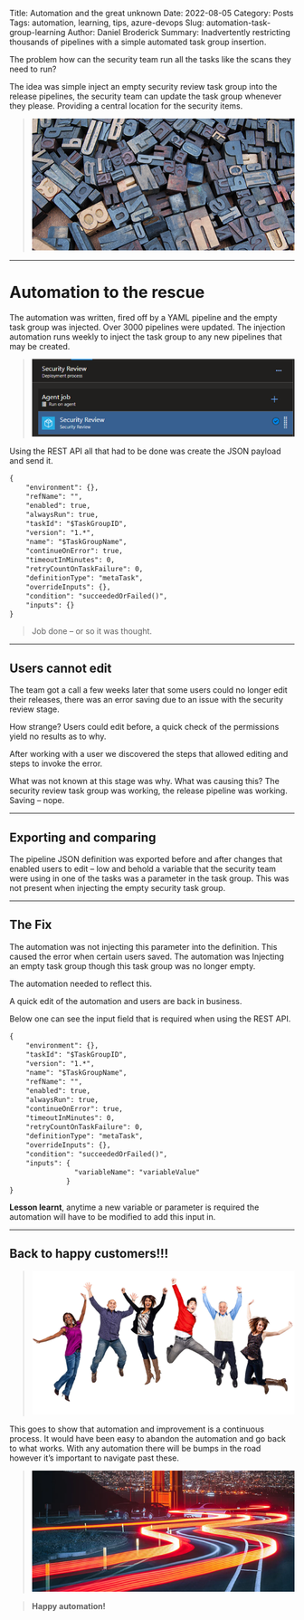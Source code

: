 Title: Automation and the great unknown
Date: 2022-08-05
Category: Posts
Tags: automation, learning, tips, azure-devops
Slug: automation-task-group-learning
Author: Daniel Broderick
Summary: Inadvertently restricting thousands of pipelines with a simple automated task group insertion.

The problem how can the security team run all the tasks like the scans they need to run? 

The idea was simple inject an empty security review task group into the release pipelines, the security team can update the task group whenever they please. Providing a central location for the security items. 
 
> ![Simple idea](../images/automation-task-group-learning-1.png)

---

# Automation to the rescue

The automation was written, fired off by a YAML pipeline and the empty task group was injected. Over 3000 pipelines were updated. The injection automation runs weekly to inject the task group to any new pipelines that may be created.
 
> ![Automation 2 the rescue](../images/automation-task-group-learning-2.png)

Using the REST API all that had to be done was create the JSON payload and send it.

```
{
    "environment": {},
    "refName": "",
    "enabled": true,
    "alwaysRun": true,
    "taskId": "$TaskGroupID",
    "version": "1.*",
    "name": "$TaskGroupName",
    "continueOnError": true,
    "timeoutInMinutes": 0,
    "retryCountOnTaskFailure": 0,
    "definitionType": "metaTask",
    "overrideInputs": {},
    "condition": "succeededOrFailed()",
    "inputs": {}
}
```

> Job done – or so it was thought.

---

## Users cannot edit

The team got a call a few weeks later that some users could no longer edit their releases, there was an error saving due to an issue with the security review stage.

How strange? Users could edit before, a quick check of the permissions yield no results as to why. 

After working with a user we discovered the steps that allowed editing and steps to invoke the error. 

What was not known at this stage was why. What was causing this? The security review task group was working, the release pipeline was working. Saving – nope.

---

## Exporting and comparing
The pipeline JSON definition was exported before and after changes that enabled users to edit – low and behold a variable that the security team were using in one of the tasks was a parameter in the task group. This was not present when injecting the empty security task group.

---

## The Fix

The automation was not injecting this parameter into the definition. This caused the error when certain users saved. The automation was Injecting an empty task group though this task group was no longer empty. 

The automation needed to reflect this. 

A quick edit of the automation and users are back in business.

Below one can see the input field that is required when using the REST API.

```
{
    "environment": {},
    "taskId": "$TaskGroupID",
    "version": "1.*",
    "name": "$TaskGroupName",
    "refName": "",
    "enabled": true,
    "alwaysRun": true,
    "continueOnError": true,
    "timeoutInMinutes": 0,
    "retryCountOnTaskFailure": 0,
    "definitionType": "metaTask",
    "overrideInputs": {},
    "condition": "succeededOrFailed()",
    "inputs": {
                "variableName": "variableValue"
              }
}
```

**Lesson learnt**, anytime a new variable or parameter is required the automation will have to be modified to add this input in.

---

## Back to happy customers!!!

> ![Happy Customers](../images/automation-task-group-learning-3.png)
 
This goes to show that automation and improvement is a continuous process. It would have been easy to abandon the automation and go back to what works. With any automation there will be bumps in the road however it’s important to navigate past these. 

> ![Happy automation](../images/automation-task-group-learning-4.png)

> **Happy automation!**

